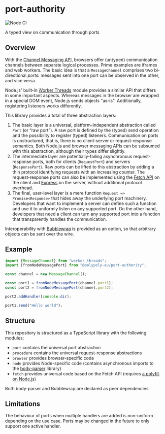# port-authority

![Node CI](https://github.com/polypoly-eu/port-authority/workflows/Node%20CI/badge.svg)

A typed view on communication through ports

## Overview

With the [Channel Messaging API](https://developer.mozilla.org/en-US/docs/Web/API/Channel_Messaging_API), browsers offer (untyped) communication channels between separate logical processes.
Prime examples are iframes and web workers.
The basic idea is that a `MessageChannel` comprises two bi-directional _ports_:
messages sent into one port can be observed in the other, and vice versa.

Node.js' built-in [Worker Threads](https://nodejs.org/api/worker_threads.html) module provides a similar API that differs in some important aspects.
Whereas messages in the browser are wrapped in a special DOM event, Node.js sends objects "as-is".
Additionally, registering listeners works differently.

This library provides a total of three abstraction layers:

1. The basic layer is a universal, platform-independent abstraction called `Port` (or “raw port”).
   A raw port is defined by the (typed) send operation and the possibility to register (typed) listeners.
   Communication on ports is unstructured, that is, there is no client-server or request-response semantics.
   Both Node.js and browser messaging APIs can be subsumed with this abstraction, although their types differ slightly.
2. The intermediate layer are potentially-failing asynchronous request-response ports, both for clients (`RequestPort`) and servers (`ResponsePort`).
   Raw ports can be lifted to this abstraction by adding a thin protocol identifying requests with an increasing counter. 
   The request-response ports can also be implemented using the [Fetch API](https://developer.mozilla.org/en-US/docs/Web/API/WindowOrWorkerGlobalScope/fetch) on the client and [Express](https://expressjs.com/) on the server, without additional protocol overhead.
3. The final, user-level layer is a mere function `Request => Promise<Response>` that hides away the underlying port machinery.
   Developers that want to implement a server can define such a function and use it to uniformly listen on any supported port.
   On the other hand, developers that need a client can turn any supported port into a function that transparently handles the communication.
 
Interoperability with [Bubblewrap](https://github.com/polypoly-eu/bubblewrap) is provided as an option, so that arbitrary objects can be sent over the wire.

## Example

```javascript
import {MessageChannel} from "worker_threads";
import {fromNodeMessagePort} from "@polypoly-eu/port-authority";

const channel = new MessageChannel();

const port1 = fromNodeMessagePort(channel.port1);
const port2 = fromNodeMessagePort(channel.port2);

port2.addHandler(console.dir);

port1.send("Hello world");
```

## Structure

This repository is structured as a TypeScript library with the following modules:

* `port` contains the universal port abstraction
* `procedure` contains the universal request-response abstractions
* `browser` provides browser-specific code
* `node` provides Node-specific code (contains asynchronous imports to the [body-parser](https://www.npmjs.com/package/body-parser) library)
* `fetch` provides universal code based on the Fetch API (requires [a polyfill on Node.js](https://www.npmjs.com/package/node-fetch))

Both body-parser and Bubblewrap are declared as peer dependencies.

## Limitations

The behaviour of ports when multiple handlers are added is non-uniform depending on the use case.
Ports may be changed in the future to only support one active handler.